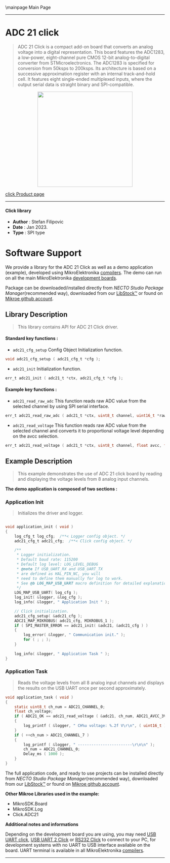 \mainpage Main Page

---
# ADC 21 click

> ADC 21 Click is a compact add-on board that converts an analog voltage into a digital representation. This board features the ADC1283, a low-power, eight-channel pure CMOS 12-bit analog-to-digital converter from STMicroelectronics. The ADC1283 is specified for conversion from 50ksps to 200ksps. Its architecture is based on a successive approximation register with an internal track-and-hold cell. It features eight single-ended multiplexed inputs, where the output serial data is straight binary and SPI-compatible.

<p align="center">
  <img src="https://download.mikroe.com/images/click_for_ide/adc21_click.png" height=300px>
</p>

[click Product page](https://www.mikroe.com/adc-21-click)

---


#### Click library

- **Author**        : Stefan Filipovic
- **Date**          : Jan 2023.
- **Type**          : SPI type


# Software Support

We provide a library for the ADC 21 Click
as well as a demo application (example), developed using MikroElektronika
[compilers](https://www.mikroe.com/necto-studio).
The demo can run on all the main MikroElektronika [development boards](https://www.mikroe.com/development-boards).

Package can be downloaded/installed directly from *NECTO Studio Package Manager*(recommended way), downloaded from our [LibStock&trade;](https://libstock.mikroe.com) or found on [Mikroe github account](https://github.com/MikroElektronika/mikrosdk_click_v2/tree/master/clicks).

## Library Description

> This library contains API for ADC 21 Click driver.

#### Standard key functions :

- `adc21_cfg_setup` Config Object Initialization function.
```c
void adc21_cfg_setup ( adc21_cfg_t *cfg );
```

- `adc21_init` Initialization function.
```c
err_t adc21_init ( adc21_t *ctx, adc21_cfg_t *cfg );
```

#### Example key functions :

- `adc21_read_raw_adc` This function reads raw ADC value from the selected channel by using SPI serial interface.
```c
err_t adc21_read_raw_adc ( adc21_t *ctx, uint8_t channel, uint16_t *raw_adc );
```

- `adc21_read_voltage` This function reads raw ADC value from the selected channel and converts it to proportional voltage level depending on the avcc selection.
```c
err_t adc21_read_voltage ( adc21_t *ctx, uint8_t channel, float avcc, float *voltage );
```

## Example Description

> This example demonstrates the use of ADC 21 click board by reading and displaying the voltage levels from 8 analog input channels.

**The demo application is composed of two sections :**

### Application Init

> Initializes the driver and logger.

```c

void application_init ( void )
{
    log_cfg_t log_cfg;  /**< Logger config object. */
    adc21_cfg_t adc21_cfg;  /**< Click config object. */

    /** 
     * Logger initialization.
     * Default baud rate: 115200
     * Default log level: LOG_LEVEL_DEBUG
     * @note If USB_UART_RX and USB_UART_TX 
     * are defined as HAL_PIN_NC, you will 
     * need to define them manually for log to work. 
     * See @b LOG_MAP_USB_UART macro definition for detailed explanation.
     */
    LOG_MAP_USB_UART( log_cfg );
    log_init( &logger, &log_cfg );
    log_info( &logger, " Application Init " );

    // Click initialization.
    adc21_cfg_setup( &adc21_cfg );
    ADC21_MAP_MIKROBUS( adc21_cfg, MIKROBUS_1 );
    if ( SPI_MASTER_ERROR == adc21_init( &adc21, &adc21_cfg ) )
    {
        log_error( &logger, " Communication init." );
        for ( ; ; );
    }
    
    log_info( &logger, " Application Task " );
}

```

### Application Task

> Reads the voltage levels from all 8 analog input channels and displays the results on the USB UART once per second approximately.

```c
void application_task ( void )
{
    static uint8_t ch_num = ADC21_CHANNEL_0;
    float ch_voltage;
    if ( ADC21_OK == adc21_read_voltage ( &adc21, ch_num, ADC21_AVCC_3V3, &ch_voltage ) )
    {
        log_printf ( &logger, " CH%u voltage: %.2f V\r\n", ( uint16_t ) ch_num, ch_voltage );
    }
    if ( ++ch_num > ADC21_CHANNEL_7 )
    {
        log_printf ( &logger, " ------------------------\r\n\n" );
        ch_num = ADC21_CHANNEL_0;
        Delay_ms ( 1000 );
    }
}
```

The full application code, and ready to use projects can be installed directly from *NECTO Studio Package Manager*(recommended way), downloaded from our [LibStock&trade;](https://libstock.mikroe.com) or found on [Mikroe github account](https://github.com/MikroElektronika/mikrosdk_click_v2/tree/master/clicks).

**Other Mikroe Libraries used in the example:**

- MikroSDK.Board
- MikroSDK.Log
- Click.ADC21

**Additional notes and informations**

Depending on the development board you are using, you may need
[USB UART click](https://www.mikroe.com/usb-uart-click),
[USB UART 2 Click](https://www.mikroe.com/usb-uart-2-click) or
[RS232 Click](https://www.mikroe.com/rs232-click) to connect to your PC, for
development systems with no UART to USB interface available on the board. UART
terminal is available in all MikroElektronika
[compilers](https://shop.mikroe.com/compilers).

---
